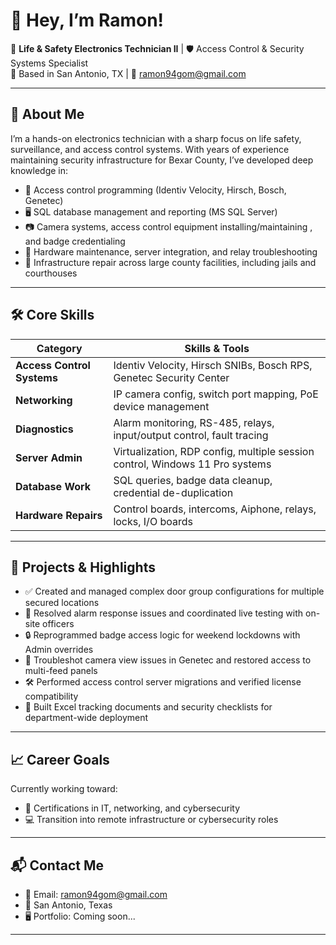 # 👋 Hey, I’m Ramon!

🔧 **Life & Safety Electronics Technician II** | 🛡️ Access Control & Security Systems Specialist  
📍 Based in San Antonio, TX | 📧 ramon94gom@gmail.com

---

## 🚀 About Me

I’m a hands-on electronics technician with a sharp focus on life safety, surveillance, and access control systems. With years of experience maintaining security infrastructure for Bexar County, I’ve developed deep knowledge in:

- 🔐 Access control programming (Identiv Velocity, Hirsch, Bosch, Genetec)
- 🖥️ SQL database management and reporting (MS SQL Server)
- 📷 Camera systems, access control equipment installing/maintaining , and badge credentialing
- 🧰 Hardware maintenance, server integration, and relay troubleshooting
- 📡 Infrastructure repair across large county facilities, including jails and courthouses

---

## 🛠️ Core Skills

| Category                  | Skills & Tools                                                                 |
|---------------------------|-------------------------------------------------------------------------------|
| **Access Control Systems** | Identiv Velocity, Hirsch SNIBs, Bosch RPS, Genetec Security Center             |
| **Networking**             | IP camera config, switch port mapping, PoE device management                  |
| **Diagnostics**            | Alarm monitoring, RS-485, relays, input/output control, fault tracing        |
| **Server Admin**           | Virtualization, RDP config, multiple session control, Windows 11 Pro systems |
| **Database Work**          | SQL queries, badge data cleanup, credential de-duplication                   |
| **Hardware Repairs**       | Control boards, intercoms, Aiphone, relays, locks, I/O boards                |

---

## 🧪 Projects & Highlights

- ✅ Created and managed complex door group configurations for multiple secured locations  
- 🔁 Resolved alarm response issues and coordinated live testing with on-site officers  
- 🔒 Reprogrammed badge access logic for weekend lockdowns with Admin overrides  
- 🎦 Troubleshot camera view issues in Genetec and restored access to multi-feed panels  
- 🛠️ Performed access control server migrations and verified license compatibility  
- 🧾 Built Excel tracking documents and security checklists for department-wide deployment  

---

## 📈 Career Goals

Currently working toward:

- 🔐 Certifications in IT, networking, and cybersecurity  
- 💻 Transition into remote infrastructure or cybersecurity roles    

---

## 📬 Contact Me

- 📧 Email: [ramon94gom@gmail.com](mailto:ramon94gom@gmail.com)  
- 📍 San Antonio, Texas  
- 🖥️ Portfolio: Coming soon...

---


